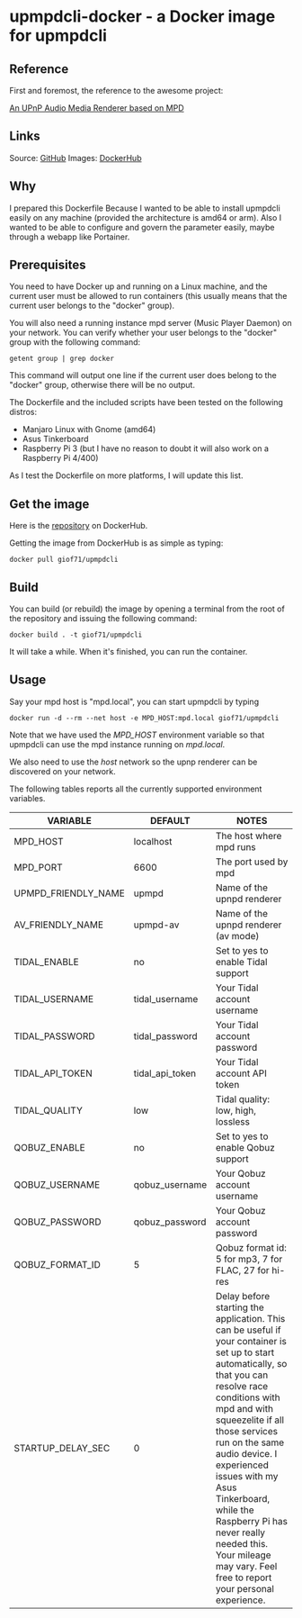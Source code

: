 # upmpdcli-docker - a Docker image for upmpdcli

## Reference

First and foremost, the reference to the awesome project:

[An UPnP Audio Media Renderer based on MPD](https://www.lesbonscomptes.com/upmpdcli/)

## Links
Source: [GitHub](https://github.com/giof71/upmpdcli-docker)
Images: [DockerHub](https://hub.docker.com/r/giof71/upmpdcli)

## Why

I prepared this Dockerfile Because I wanted to be able to install upmpdcli easily on any machine (provided the architecture is amd64 or arm). Also I wanted to be able to configure and govern the parameter easily, maybe through a webapp like Portainer.

## Prerequisites

You need to have Docker up and running on a Linux machine, and the current user must be allowed to run containers (this usually means that the current user belongs to the "docker" group).

You will also need a running instance mpd server (Music Player Daemon) on your network.
You can verify whether your user belongs to the "docker" group with the following command:

`getent group | grep docker`

This command will output one line if the current user does belong to the "docker" group, otherwise there will be no output.

The Dockerfile and the included scripts have been tested on the following distros:

- Manjaro Linux with Gnome (amd64)
- Asus Tinkerboard
- Raspberry Pi 3 (but I have no reason to doubt it will also work on a Raspberry Pi 4/400)

As I test the Dockerfile on more platforms, I will update this list.

## Get the image

Here is the [repository](https://hub.docker.com/repository/docker/giof71/upmpdcli) on DockerHub.

Getting the image from DockerHub is as simple as typing:

`docker pull giof71/upmpdcli`

## Build

You can build (or rebuild) the image by opening a terminal from the root of the repository and issuing the following command:

`docker build . -t giof71/upmpdcli`

It will take a while. When it's finished, you can run the container.

## Usage

Say your mpd host is "mpd.local", you can start upmpdcli by typing

`docker run -d --rm --net host -e MPD_HOST:mpd.local giof71/upmpdcli`

Note that we have used the *MPD_HOST* environment variable so that upmpdcli can use the mpd instance running on *mpd.local*.

We also need to use the *host* network so the upnp renderer can be discovered on your network.

The following tables reports all the currently supported environment variables.

| VARIABLE            | DEFAULT         | NOTES                                                                                                                                                                                                                                                                                                                                                         |
| ------------------- | --------------- | ------------------------------------------------------------------------------------------------------------------------------------------------------------------------------------------------------------------------------------------------------------------------------------------------------------------------------------------------------------- |
| MPD_HOST            | localhost       | The host where mpd runs                                                                                                                                                                                                                                                                                                                                       |
| MPD_PORT            | 6600            | The port used by mpd                                                                                                                                                                                                                                                                                                                                          |
| UPMPD_FRIENDLY_NAME | upmpd           | Name of the upnpd renderer                                                                                                                                                                                                                                                                                                                                    |
| AV_FRIENDLY_NAME    | upmpd-av        | Name of the upnpd renderer (av mode)                                                                                                                                                                                                                                                                                                                          |
| TIDAL_ENABLE        | no              | Set to yes to enable Tidal support                                                                                                                                                                                                                                                                                                                            |
| TIDAL_USERNAME      | tidal_username  | Your Tidal account username                                                                                                                                                                                                                                                                                                                                   |
| TIDAL_PASSWORD      | tidal_password  | Your Tidal account password                                                                                                                                                                                                                                                                                                                                   |
| TIDAL_API_TOKEN     | tidal_api_token | Your Tidal account API token                                                                                                                                                                                                                                                                                                                                  |
| TIDAL_QUALITY       | low             | Tidal quality: low, high, lossless                                                                                                                                                                                                                                                                                                                            |
| QOBUZ_ENABLE        | no              | Set to yes to enable Qobuz support                                                                                                                                                                                                                                                                                                                            |
| QOBUZ_USERNAME      | qobuz_username  | Your Qobuz account username                                                                                                                                                                                                                                                                                                                                   |
| QOBUZ_PASSWORD      | qobuz_password  | Your Qobuz account password                                                                                                                                                                                                                                                                                                                                   |
| QOBUZ_FORMAT_ID     | 5               | Qobuz format id: 5 for mp3, 7 for FLAC, 27 for hi-res                                                                                                                                                                                                                                                                                                         |
| STARTUP_DELAY_SEC   | 0               | Delay before starting the application. This can be useful if your container is set up to start automatically, so that you can resolve race conditions with mpd and with squeezelite if all those services run on the same audio device. I experienced issues with my Asus Tinkerboard, while the Raspberry Pi has never really needed this. Your mileage may vary. Feel free to report your personal experience. |

## 
